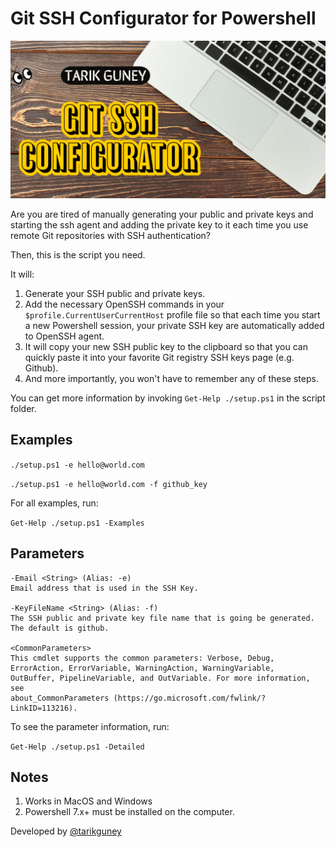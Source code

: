 # Git SSH Configurator for Powershell

![](./git-ssh-configurator-banner.jpg)

Are you are tired of manually generating your public and private keys and starting the ssh agent and adding the private key to it each time you use remote Git repositories with SSH authentication?

Then, this is the script you need.

It will:
1. Generate your SSH public and private keys.
2. Add the necessary OpenSSH commands in your `$profile.CurrentUserCurrentHost` profile file so that each time you start a new Powershell session, your private SSH key are automatically added to OpenSSH agent.
3. It will copy your new SSH public key to the clipboard so that you can quickly paste it into your favorite Git registry SSH keys page (e.g. Github).
4. And more importantly, you won't have to remember any of these steps.

You can get more information by invoking `Get-Help ./setup.ps1` in the script folder.

## Examples

`./setup.ps1 -e hello@world.com`

`./setup.ps1 -e hello@world.com -f github_key`

For all examples, run:

`Get-Help ./setup.ps1 -Examples`

## Parameters

```
-Email <String> (Alias: -e)
Email address that is used in the SSH Key.

-KeyFileName <String> (Alias: -f)
The SSH public and private key file name that is going be generated. The default is github.

<CommonParameters>
This cmdlet supports the common parameters: Verbose, Debug,
ErrorAction, ErrorVariable, WarningAction, WarningVariable,
OutBuffer, PipelineVariable, and OutVariable. For more information, see
about_CommonParameters (https://go.microsoft.com/fwlink/?LinkID=113216).
```

To see the parameter information, run:

`Get-Help ./setup.ps1 -Detailed`

## Notes
1. Works in MacOS and Windows
2. Powershell 7.x+ must be installed on the computer.

Developed by [@tarikguney](https://github.com/tarikguney)